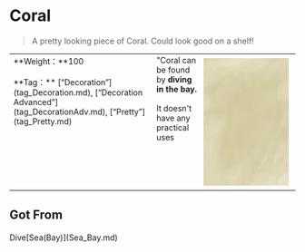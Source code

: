 # Coral  
> A pretty looking piece of Coral. Could look good on a shelf!  
  
<table class="table table-bordered" data-toggle="table"  data-show-header="false"><thead style="display:none"><tr ><th  style="width:50%;text-align:left;vertical-align:top;"  >title</th><th  style="width:50%;text-align:left;vertical-align:top;"  ></th></tr></thead><tr ><td  style="width:50%;text-align:left;vertical-align:top;"  >**Weight：**100<br><br>**Tag：**	[“Decoration”](tag_Decoration.md), [“Decoration Advanced”](tag_DecorationAdv.md), [“Pretty”](tag_Pretty.md)</td><td  style="width:50%;text-align:left;vertical-align:top;"  ><div style="float:right; margin:5px"><div class="gamecard" style="width:150px; height:225px;"><a href="Coral.md" style="color:black"><img class="bg" decoding="async" src="Sprite/BG_SandTop.png" href="a.md" style="max-width:150px;max-height:225px;"><img decoding="async" src="Sprite/Coral.png" class="cardimageNoBack" style="transform: translate(-50%, 0%) scale(0.4398826979472141);"><span style="font-size: 25px;">Coral</span></a></div></div>"Coral can be found by <b>diving in the bay.</b><br><br>It doesn't have any practical uses</td></tr></tbody></table>  
  
## Got From  
<div style="display:inline-block"><div class="gamedatalist" style="text-align:left;min-width:200px;min-height:0px;"><div style="display:inline-block"><div style="display:inline-block;vertical-align:middle;">Dive</div><div style="display:inline-block;vertical-align:middle;">[Sea(Bay)](Sea_Bay.md)</div></div></div></div>  
  


<script>document.title="Coral - Card Survival Wiki";</script>